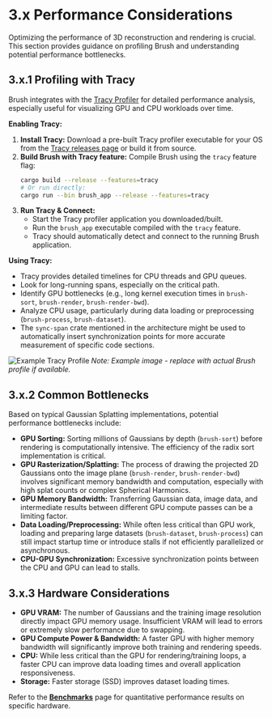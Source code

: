 # 3.x Performance Considerations

Optimizing the performance of 3D reconstruction and rendering is crucial. This section provides guidance on profiling Brush and understanding potential performance bottlenecks.

## 3.x.1 Profiling with Tracy

Brush integrates with the [Tracy Profiler](https://github.com/wolfpld/tracy) for detailed performance analysis, especially useful for visualizing GPU and CPU workloads over time.

**Enabling Tracy:**

1.  **Install Tracy:** Download a pre-built Tracy profiler executable for your OS from the [Tracy releases page](https://github.com/wolfpld/tracy/releases) or build it from source.
2.  **Build Brush with Tracy feature:** Compile Brush using the `tracy` feature flag:
    ```bash
    cargo build --release --features=tracy
    # Or run directly:
    cargo run --bin brush_app --release --features=tracy
    ```
3.  **Run Tracy & Connect:**
    *   Start the Tracy profiler application you downloaded/built.
    *   Run the `brush_app` executable compiled with the `tracy` feature.
    *   Tracy should automatically detect and connect to the running Brush application.

**Using Tracy:**

*   Tracy provides detailed timelines for CPU threads and GPU queues.
*   Look for long-running spans, especially on the critical path.
*   Identify GPU bottlenecks (e.g., long kernel execution times in `brush-sort`, `brush-render`, `brush-render-bwd`).
*   Analyze CPU usage, particularly during data loading or preprocessing (`brush-process`, `brush-dataset`).
*   The `sync-span` crate mentioned in the architecture might be used to automatically insert synchronization points for more accurate measurement of specific code sections.

![Example Tracy Profile](../media/tracy_profiler_example.png) *Note: Example image - replace with actual Brush profile if available.*

## 3.x.2 Common Bottlenecks

Based on typical Gaussian Splatting implementations, potential performance bottlenecks include:

*   **GPU Sorting:** Sorting millions of Gaussians by depth (`brush-sort`) before rendering is computationally intensive.
The efficiency of the radix sort implementation is critical.
*   **GPU Rasterization/Splatting:** The process of drawing the projected 2D Gaussians onto the image plane (`brush-render`, `brush-render-bwd`) involves significant memory bandwidth and computation, especially with high splat counts or complex Spherical Harmonics.
*   **GPU Memory Bandwidth:** Transferring Gaussian data, image data, and intermediate results between different GPU compute passes can be a limiting factor.
*   **Data Loading/Preprocessing:** While often less critical than GPU work, loading and preparing large datasets (`brush-dataset`, `brush-process`) can still impact startup time or introduce stalls if not efficiently parallelized or asynchronous.
*   **CPU-GPU Synchronization:** Excessive synchronization points between the CPU and GPU can lead to stalls.

## 3.x.3 Hardware Considerations

*   **GPU VRAM:** The number of Gaussians and the training image resolution directly impact GPU memory usage. Insufficient VRAM will lead to errors or extremely slow performance due to swapping.
*   **GPU Compute Power & Bandwidth:** A faster GPU with higher memory bandwidth will significantly improve both training and rendering speeds.
*   **CPU:** While less critical than the GPU for rendering/training loops, a faster CPU can improve data loading times and overall application responsiveness.
*   **Storage:** Faster storage (SSD) improves dataset loading times.

Refer to the **[Benchmarks](benchmarks.md)** page for quantitative performance results on specific hardware. 